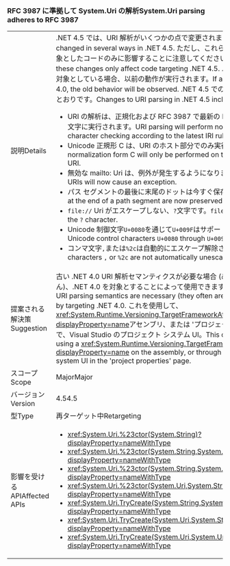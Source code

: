 ### <a name="systemuri-parsing-adheres-to-rfc-3987"></a><span data-ttu-id="ee750-101">RFC 3987 に準拠して System.Uri の解析</span><span class="sxs-lookup"><span data-stu-id="ee750-101">System.Uri parsing adheres to RFC 3987</span></span>

|   |   |
|---|---|
|<span data-ttu-id="ee750-102">説明</span><span class="sxs-lookup"><span data-stu-id="ee750-102">Details</span></span>|<span data-ttu-id="ee750-103">.NET 4.5 では、URI 解析がいくつかの点で変更されました。</span><span class="sxs-lookup"><span data-stu-id="ee750-103">URI parsing has changed in several ways in .NET 4.5.</span></span> <span data-ttu-id="ee750-104">ただし、これらの変更は .NET 4.5 を対象としたコードのみに影響することに注意してください。</span><span class="sxs-lookup"><span data-stu-id="ee750-104">Note, however, that these changes only affect code targeting .NET 4.5.</span></span> <span data-ttu-id="ee750-105">バイナリが .NET 4.0 を対象としている場合、以前の動作が実行されます。</span><span class="sxs-lookup"><span data-stu-id="ee750-105">If a binary targets .NET 4.0, the old behavior will be observed.</span></span> <span data-ttu-id="ee750-106">.NET 4.5 での URI 解析の変更は次のとおりです。</span><span class="sxs-lookup"><span data-stu-id="ee750-106">Changes to URI parsing in .NET 4.5 include:</span></span><ul><li><span data-ttu-id="ee750-107">URI の解析は、正規化および RFC 3987 で最新の IRI 規則に従ってチェック文字に実行されます。</span><span class="sxs-lookup"><span data-stu-id="ee750-107">URI parsing will perform normalization and character checking according to the latest IRI rules in RFC 3987.</span></span></li><li><span data-ttu-id="ee750-108">Unicode 正規形 C は、URI のホスト部分でのみ実行されます。</span><span class="sxs-lookup"><span data-stu-id="ee750-108">Unicode normalization form C will only be performed on the host portion of the URI.</span></span></li><li><span data-ttu-id="ee750-109">無効な mailto: Uri は、例外が発生するようになりました。</span><span class="sxs-lookup"><span data-stu-id="ee750-109">Invalid mailto: URIs will now cause an exception.</span></span></li><li><span data-ttu-id="ee750-110">パス セグメントの最後に末尾のドットは今すぐ保存されます。</span><span class="sxs-lookup"><span data-stu-id="ee750-110">Trailing dots at the end of a path segment are now preserved.</span></span></li><li><span data-ttu-id="ee750-111"><code>file://</code> Uri がエスケープしない、<code>?</code>文字です。</span><span class="sxs-lookup"><span data-stu-id="ee750-111"><code>file://</code> URIs do not escape the <code>?</code> character.</span></span></li><li><span data-ttu-id="ee750-112">Unicode 制御文字<code>U+0080</code>を通じて<code>U+009F</code>はサポートされていません。</span><span class="sxs-lookup"><span data-stu-id="ee750-112">Unicode control characters <code>U+0080</code> through <code>U+009F</code> are not supported.</span></span></li><li><span data-ttu-id="ee750-113">コンマ文字<code>,</code>または<code>%2c</code>は自動的にエスケープ解除されません。</span><span class="sxs-lookup"><span data-stu-id="ee750-113">Comma characters <code>,</code> or <code>%2c</code> are not automatically unescaped.</span></span></li></ul>|
|<span data-ttu-id="ee750-114">提案される解決策</span><span class="sxs-lookup"><span data-stu-id="ee750-114">Suggestion</span></span>|<span data-ttu-id="ee750-115">古い .NET 4.0 URI 解析セマンティクスが必要な場合 (めったにありません)、.NET 4.0 を対象とすることによって使用できます。</span><span class="sxs-lookup"><span data-stu-id="ee750-115">If the old .NET 4.0 URI parsing semantics are necessary (they often aren't), they can be used by targeting .NET 4.0.</span></span> <span data-ttu-id="ee750-116">これを使用して、<xref:System.Runtime.Versioning.TargetFrameworkAttribute?displayProperty=name>アセンブリ、または 'プロジェクトのプロパティ ページで、Visual Studio のプロジェクト システム UI。</span><span class="sxs-lookup"><span data-stu-id="ee750-116">This can be accomplished by using a <xref:System.Runtime.Versioning.TargetFrameworkAttribute?displayProperty=name> on the assembly, or through Visual Studio's project system UI in the 'project properties' page.</span></span>|
|<span data-ttu-id="ee750-117">スコープ</span><span class="sxs-lookup"><span data-stu-id="ee750-117">Scope</span></span>|<span data-ttu-id="ee750-118">Major</span><span class="sxs-lookup"><span data-stu-id="ee750-118">Major</span></span>|
|<span data-ttu-id="ee750-119">バージョン</span><span class="sxs-lookup"><span data-stu-id="ee750-119">Version</span></span>|<span data-ttu-id="ee750-120">4.5</span><span class="sxs-lookup"><span data-stu-id="ee750-120">4.5</span></span>|
|<span data-ttu-id="ee750-121">型</span><span class="sxs-lookup"><span data-stu-id="ee750-121">Type</span></span>|<span data-ttu-id="ee750-122">再ターゲット中</span><span class="sxs-lookup"><span data-stu-id="ee750-122">Retargeting</span></span>|
|<span data-ttu-id="ee750-123">影響を受ける API</span><span class="sxs-lookup"><span data-stu-id="ee750-123">Affected APIs</span></span>|<ul><li><xref:System.Uri.%23ctor(System.String)?displayProperty=nameWithType></li><li><xref:System.Uri.%23ctor(System.String,System.Boolean)?displayProperty=nameWithType></li><li><xref:System.Uri.%23ctor(System.String,System.UriKind)?displayProperty=nameWithType></li><li><xref:System.Uri.%23ctor(System.Uri,System.String)?displayProperty=nameWithType></li><li><xref:System.Uri.TryCreate(System.String,System.UriKind,System.Uri@)?displayProperty=nameWithType></li><li><xref:System.Uri.TryCreate(System.Uri,System.String,System.Uri@)?displayProperty=nameWithType></li><li><xref:System.Uri.TryCreate(System.Uri,System.Uri,System.Uri@)?displayProperty=nameWithType></li></ul>|

